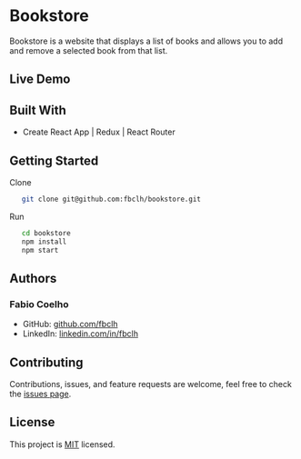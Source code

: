 # Bookstore

Bookstore is a website that displays a list of books and allows you to add and remove a selected book from that list.

## Live Demo

## Built With

- Create React App | Redux | React Router

## Getting Started

Clone

```sh
   git clone git@github.com:fbclh/bookstore.git
```

Run

```sh
   cd bookstore
   npm install
   npm start
```

## Authors

### Fabio Coelho

- GitHub: [github.com/fbclh](https://github.com/fbclh)
- LinkedIn: [linkedin.com/in/fbclh](https://www.linkedin.com/in/fbclh)

## Contributing

Contributions, issues, and feature requests are welcome, feel free to check the [issues page](../../issues/).

## License

This project is [MIT](LICENSE) licensed.

